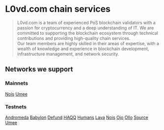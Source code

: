 # L0vd.com chain services 

> L0vd.com is a team of experienced PoS blockchain validators with a passion for cryptocurrency and a deep understanding of IT. We are committed to supporting the blockchain ecosystem through technical contributions and providing high-quality chain services. </br>
> Our team members are highly skilled in their areas of expertise, with a wealth of knowledge and experience in blockchain development, infrastructure management, and network security.

## Networks we support

### Mainnets
[Nois](mainnets/nois/)
[Umee](mainnets/umee/)

### Testnets
[Andromeda](testnets/andromeda/)
[Babylon](testnets/babylon/)
[Defund](testnets/defund/)
[HAQQ](testnets/haqq/)
[Humans](testnets/humans/)
[Lava](testnets/lava/)
[Nois](testnets/nois/)
[Ojo](testnets/ojo/)
[Ollo](testnets/ollo/)
[Source](testnets/source/)
[Umee](testnets/umee/)


